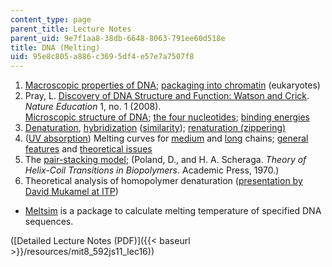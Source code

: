 ```yaml
---
content_type: page
parent_title: Lecture Notes
parent_uid: 9e7f1aa8-38db-6648-8063-791ee60d518e
title: DNA (Melting)
uid: 95e8c805-a886-c369-5df4-e57e7a7507f8
---
```


1.  [Macroscopic properties of DNA](http://online.itp.ucsb.edu/online/infobio01/bundschuh1/oh/102.html); [packaging into chromatin](http://online.itp.ucsb.edu/online/infobio01/stormo/oh/10.html) (eukaryotes)
2.  Pray, L. [Discovery of DNA Structure and Function: Watson and Crick](http://www.nature.com/scitable/topicpage/discovery-of-dna-structure-and-function-watson-397). _Nature Education_ 1, no. 1 (2008).  
    [Microscopic structure of DNA](http://online.itp.ucsb.edu/online/infobio01/bundschuh1/oh/104.html); [the four nucleotides](http://online.itp.ucsb.edu/online/infobio01/bundschuh1/oh/105.html); [binding energies](http://online.itp.ucsb.edu/online/infobio01/bundschuh1/oh/106.html)
3.  [Denaturation](http://online.itp.ucsb.edu/online/infobio01/bundschuh1/oh/107.html), [hybridization](http://online.itp.ucsb.edu/online/infobio01/bundschuh1/oh/108.html) ([similarity](http://www.mun.ca/biology/scarr/DNA_melting_profiles.htm)); [renaturation (zippering)](http://online.itp.ucsb.edu/online/infobio01/tang/oh/03.html)
4.  ([UV absorption](http://online.itp.ucsb.edu/online/infobio01/mukamel/oh/04.html)) Melting curves for [medium](http://online.itp.ucsb.edu/online/infobio01/tang/oh/04.html) and [long](http://online.itp.ucsb.edu/online/infobio01/tang/oh/05.html) chains; [general features](http://online.itp.ucsb.edu/online/infobio01/tang/oh/06.html) and [theoretical issues](http://online.itp.ucsb.edu/online/infobio01/tang/oh/07.html)
5.  The [pair-stacking model](http://online.itp.ucsb.edu/online/infobio01/tang/oh/08.html); (Poland, D., and H. A. Scheraga. _Theory of Helix-Coil Transitions in Biopolymers_. Academic Press, 1970.)
6.  Theoretical analysis of homopolymer denaturation ([presentation by David Mukamel at ITP](http://online.itp.ucsb.edu/online/infobio01/mukamel/oh/05.html))

*   [Meltsim](http://bioinformatics.org/meltsim/) is a package to calculate melting temperature of specified DNA sequences.

([Detailed Lecture Notes (PDF)]({{< baseurl >}}/resources/mit8_592js11_lec16))